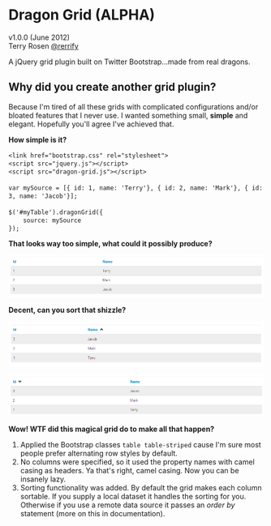 Dragon Grid (ALPHA)
===============

v1.0.0 (June 2012)<br />
Terry Rosen [@rerrify](https://twitter.com/rerrify)

A jQuery grid plugin built on Twitter Bootstrap...made from real dragons.<br />

Why did you create another grid plugin? 
-----------------

Because I'm tired of all these grids with complicated configurations and/or bloated features that I never use.
I wanted something small, **simple** and elegant.  Hopefully you'll agree I've achieved that.

**How simple is it?**

    <link href="bootstrap.css" rel="stylesheet">
    <script src="jquery.js"></script>
    <script src="dragon-grid.js"></script>

	var mySource = [{ id: 1, name: 'Terry'}, { id: 2, name: 'Mark'}, { id: 3, name: 'Jacob'}];

	$('#myTable').dragonGrid({
		source: mySource
	});

**That looks way too simple, what could it possibly produce?**

![wtf](https://github.com/tcrosen/dragon-grid/raw/master/docs/basic.png)

**Decent, can you sort that shizzle?**

![wtf](https://github.com/tcrosen/dragon-grid/raw/master/docs/basic_sorted.png)

![wtf](https://github.com/tcrosen/dragon-grid/raw/master/docs/basic_sorted_desc.png)

**Wow! WTF did this magical grid do to make all that happen?**

1. Applied the Bootstrap classes `table table-striped` cause I'm sure most people prefer alternating row styles by default.
2. No columns were specified, so it used the property names with camel casing as headers.  Ya that's right, camel casing.  Now you can be insanely lazy.
3. Sorting functionality was added.  By default the grid makes each column sortable.  If you supply a local dataset it handles the sorting for you.  Otherwise if you use a remote data source it passes an *order by* statement (more on this in documentation).
